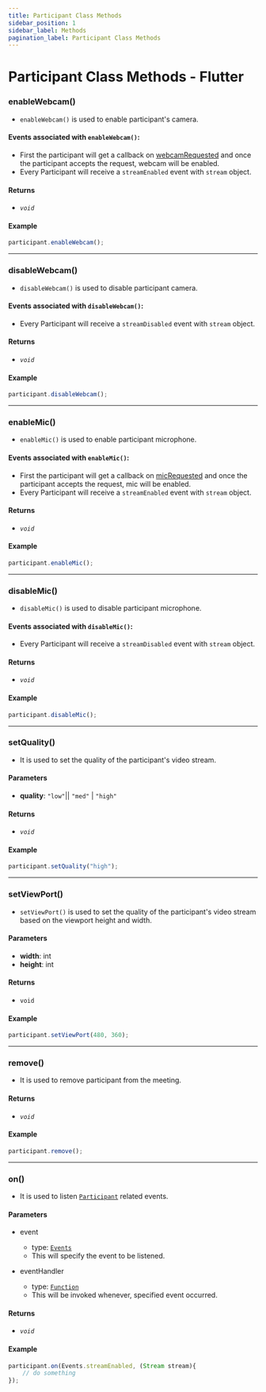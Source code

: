 ```yaml
---
title: Participant Class Methods
sidebar_position: 1
sidebar_label: Methods
pagination_label: Participant Class Methods
---
```


# Participant Class Methods - Flutter

<div class="sdk-api-ref-only-h4">

### enableWebcam()

- `enableWebcam()` is used to enable participant's camera.

#### Events associated with `enableWebcam()`:

- First the participant will get a callback on [webcamRequested](../meeting-class/events#webcamrequested) and once the participant accepts the request, webcam will be enabled.
- Every Participant will receive a `streamEnabled` event with `stream` object.

#### Returns

- _`void`_

#### Example

```js
participant.enableWebcam();
```

---

### disableWebcam()

- `disableWebcam()` is used to disable participant camera.

#### Events associated with `disableWebcam()`:

- Every Participant will receive a `streamDisabled` event with `stream` object.

#### Returns

- _`void`_

#### Example

```js
participant.disableWebcam();
```

---

### enableMic()

- `enableMic()` is used to enable participant microphone.

#### Events associated with `enableMic()`:

- First the participant will get a callback on [micRequested](../meeting-class/events#micrequested) and once the participant accepts the request, mic will be enabled.
- Every Participant will receive a `streamEnabled` event with `stream` object.

#### Returns

- _`void`_

#### Example

```js
participant.enableMic();
```

---

### disableMic()

- `disableMic()` is used to disable participant microphone.

#### Events associated with `disableMic()`:

- Every Participant will receive a `streamDisabled` event with `stream` object.

#### Returns

- _`void`_

#### Example

```js
participant.disableMic();
```

---

### setQuality()

- It is used to set the quality of the participant's video stream.

#### Parameters

- **quality**: `"low"`|| `"med"` | `"high"`

#### Returns

- _`void`_

#### Example

```js
participant.setQuality("high");
```

---

### setViewPort()

- `setViewPort()` is used to set the quality of the participant's video stream based on the viewport height and width.

#### Parameters

- **width**: int
- **height**: int

#### Returns

- `void`

#### Example

```js
participant.setViewPort(480, 360);
```

---

### remove()

- It is used to remove participant from the meeting.

#### Returns

- _`void`_

#### Example

```js
participant.remove();
```

---

### on()

- It is used to listen [`Participant`](introduction) related events.

#### Parameters

- event

  - type: [`Events`](events)
  - This will specify the event to be listened.

- eventHandler
  - type: [`Function`](https://api.dart.dev/stable/2.15.1/dart-core/Function-class.html)
  - This will be invoked whenever, specified event occurred.

#### Returns

- _`void`_

#### Example

```js
participant.on(Events.streamEnabled, (Stream stream){
    // do something
});
```

</div>
